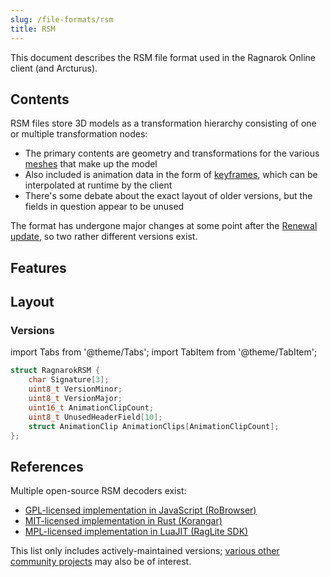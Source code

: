 ```yaml
---
slug: /file-formats/rsm
title: RSM
---
```


This document describes the RSM file format used in the Ragnarok Online client (and Arcturus).

## Contents

RSM files store 3D models as a transformation hierarchy consisting of one or multiple transformation nodes:

- The primary contents are geometry and transformations for the various [meshes](https://en.wikipedia.org/wiki/Polygon_mesh) that make up the model
- Also included is animation data in the form of [keyframes](https://docs.blender.org/manual/en/latest/animation/keyframes/introduction.html), which can be interpolated at runtime by the client
- There's some debate about the exact layout of older versions, but the fields in question appear to be unused

The format has undergone major changes at some point after the [Renewal update](https://irowiki.org/wiki/Renewal), so two rather different versions exist.

## Features

## Layout

### Versions

import Tabs from '@theme/Tabs';
import TabItem from '@theme/TabItem';


<Tabs>
<TabItem value="1.4" label="Version 1.4">

```cpp title="RSM File Format (v1.4)"
struct RagnarokRSM {
    char Signature[3];
    uint8_t VersionMinor;
    uint8_t VersionMajor;
    uint16_t AnimationClipCount;
    uint8_t UnusedHeaderField[10];
    struct AnimationClip AnimationClips[AnimationClipCount];
};
```

</TabItem>
</Tabs>

## References

Multiple open-source RSM decoders exist:

- [GPL-licensed implementation in JavaScript (RoBrowser)](https://github.com/MrAntares/roBrowserLegacy/blob/master/src/Loaders/Model.js)
- [MIT-licensed implementation in Rust (Korangar)](https://github.com/vE5li/korangar/blob/main/src/loaders/model/mod.rs)
- [MPL-licensed implementation in LuaJIT (RagLite SDK)](https://github.com/RagnarokResearchLab/RagLite/blob/main/Core/FileFormats/RagnarokRSM.lua)

This list only includes actively-maintained versions; [various other community projects](/community-projects) may also be of interest.